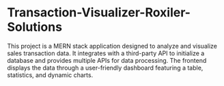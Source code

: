 # Transaction-Visualizer-Roxiler-Solutions
This project is a MERN stack application designed to analyze and visualize sales transaction data. It integrates with a third-party API to initialize a database and provides multiple APIs for data processing. The frontend displays the data through a user-friendly dashboard featuring a table, statistics, and dynamic charts.
